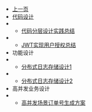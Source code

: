 * [上一页](/article/_sidebar.md)
* [代码设计](#)
* * [代码分层设计实践总结](article/design/article_1.md)
* * [JWT实现用户授权总结](article/design/article_2.md)  
* 功能设计
* * [分布式日志存储设计1](article/design/article_3.md)
* * [分布式日志存储设计2](article/design/article_4.md)  
* 高并发业务设计
* * [高并发场景订单号生成方案](article/design/article_5.md)  
